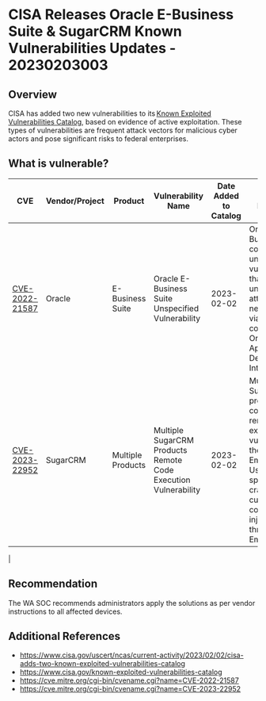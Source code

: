 # CISA Releases Oracle E-Business Suite & SugarCRM Known Vulnerabilities Updates - 20230203003

## Overview

CISA has added two new vulnerabilities to its [Known Exploited Vulnerabilities Catalog](https://www.cisa.gov/known-exploited-vulnerabilities-catalog), based on evidence of active exploitation. These types of vulnerabilities are frequent attack vectors for malicious cyber actors and pose significant risks to federal enterprises.

## What is vulnerable?

| CVE | Vendor/Project | Product | Vulnerability Name | Date Added to Catalog | Short Description | Action | Due Date |
| --- | --- | --- | --- | --- | --- | --- | --- |
| [CVE-2022-21587](https://nvd.nist.gov/vuln/detail/CVE-2022-21587) | Oracle | E-Business Suite | Oracle E-Business Suite Unspecified Vulnerability | 2023-02-02 | Oracle E-Business Suite contains an unspecified vulnerability that allows an unauthenticated attacker with network access via HTTP to compromise Oracle Web Applications Desktop Integrator. | Apply updates per [vendor instructions](https://www.oracle.com/security-alerts/cpuoct2022.html). | 2023-02-23 |
| [CVE-2023-22952](https://nvd.nist.gov/vuln/detail/CVE-2023-22952) | SugarCRM | Multiple Products | Multiple SugarCRM Products Remote Code Execution Vulnerability | 2023-02-02 | Multiple SugarCRM products contain a remote code execution vulnerability in the EmailTemplates. Using a specially crafted request, custom PHP code can be injected through the EmailTemplates. | Apply updates per [vendor instructions](https://support.sugarcrm.com/Resources/Security/sugarcrm-sa-2023-001/). | 2023-02-23 |
|

## Recommendation

The WA SOC recommends administrators apply the solutions as per vendor instructions to all affected devices.

## Additional References

* <https://www.cisa.gov/uscert/ncas/current-activity/2023/02/02/cisa-adds-two-known-exploited-vulnerabilities-catalog>
* <https://www.cisa.gov/known-exploited-vulnerabilities-catalog>
* <https://cve.mitre.org/cgi-bin/cvename.cgi?name=CVE-2022-21587>
* <https://cve.mitre.org/cgi-bin/cvename.cgi?name=CVE-2023-22952>
